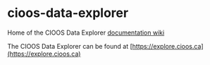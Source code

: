 # cioos-data-explorer
Home of the CIOOS Data Explorer [documentation wiki](https://github.com/HakaiInstitute/cioos-data-explorer/wiki)

The CIOOS Data Explorer can be found at  [https://explore.cioos.ca](https://explore.cioos.ca)
